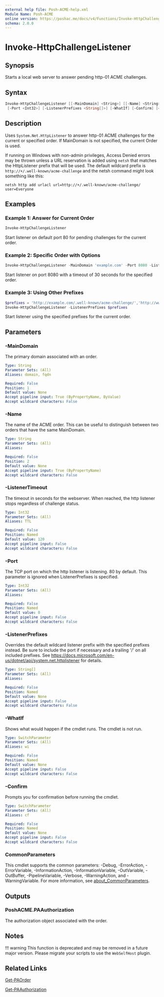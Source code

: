 ```yaml
---
external help file: Posh-ACME-help.xml
Module Name: Posh-ACME
online version: https://poshac.me/docs/v4/Functions/Invoke-HttpChallengeListener/
schema: 2.0.0
---
```


# Invoke-HttpChallengeListener

## Synopsis

Starts a local web server to answer pending http-01 ACME challenges.

## Syntax

```powershell
Invoke-HttpChallengeListener [[-MainDomain] <String>] [[-Name] <String>] [-ListenerTimeout <Int32>]
 [-Port <Int32>] [-ListenerPrefixes <String[]>] [-WhatIf] [-Confirm] [<CommonParameters>]
```

## Description

Uses `System.Net.HttpListener` to answer http-01 ACME challenges for the current or specified order.
If MainDomain is not specified, the current Order is used.

If running on Windows with non-admin privileges, Access Denied errors may be thrown unless a URL reservation is added using `netsh` that matches the HttpListener prefix that will be used. The default wildcard prefix is `http://+/.well-known/acme-challenge` and the netsh command might look something like this:

    netsh http add urlacl url=http://+/.well-known/acme-challenge/ user=Everyone

## Examples

### Example 1: Answer for Current Order

```powershell
Invoke-HttpChallengeListener
```

Start listener on default port 80 for pending challenges for the current order.

### Example 2: Specific Order with Options

```powershell
Invoke-HttpChallengeListener -MainDomain 'example.com' -Port 8080 -ListenerTimeout 30
```

Start listener on port 8080 with a timeout of 30 seconds for the specified order.

### Example 3: Using Other Prefixes

```powershell
$prefixes = 'http://example.com/.well-known/acme-challenge/','http://www.example.com/.well-known/acme-challenge'
Invoke-HttpChallengeListener -ListenerPrefixes $prefixes
```

Start listener using the specified prefixes for the current order.

## Parameters

### -MainDomain
The primary domain associated with an order.

```yaml
Type: String
Parameter Sets: (All)
Aliases: domain, fqdn

Required: False
Position: 1
Default value: None
Accept pipeline input: True (ByPropertyName, ByValue)
Accept wildcard characters: False
```

### -Name
The name of the ACME order.
This can be useful to distinguish between two orders that have the same MainDomain.

```yaml
Type: String
Parameter Sets: (All)
Aliases:

Required: False
Position: 2
Default value: None
Accept pipeline input: True (ByPropertyName)
Accept wildcard characters: False
```

### -ListenerTimeout
The timeout in seconds for the webserver.
When reached, the http listener stops regardless of challenge status.

```yaml
Type: Int32
Parameter Sets: (All)
Aliases: TTL

Required: False
Position: Named
Default value: 120
Accept pipeline input: False
Accept wildcard characters: False
```

### -Port
The TCP port on which the http listener is listening.
80 by default.
This parameter is ignored when ListenerPrefixes is specified.

```yaml
Type: Int32
Parameter Sets: (All)
Aliases:

Required: False
Position: Named
Default value: 0
Accept pipeline input: False
Accept wildcard characters: False
```

### -ListenerPrefixes
Overrides the default wildcard listener prefix with the specified prefixes instead.
Be sure to include the port if necessary and a trailing '/' on all included prefixes.
See https://docs.microsoft.com/en-us/dotnet/api/system.net.httplistener for details.

```yaml
Type: String[]
Parameter Sets: (All)
Aliases:

Required: False
Position: Named
Default value: None
Accept pipeline input: False
Accept wildcard characters: False
```

### -WhatIf
Shows what would happen if the cmdlet runs.
The cmdlet is not run.

```yaml
Type: SwitchParameter
Parameter Sets: (All)
Aliases: wi

Required: False
Position: Named
Default value: None
Accept pipeline input: False
Accept wildcard characters: False
```

### -Confirm
Prompts you for confirmation before running the cmdlet.

```yaml
Type: SwitchParameter
Parameter Sets: (All)
Aliases: cf

Required: False
Position: Named
Default value: None
Accept pipeline input: False
Accept wildcard characters: False
```

### CommonParameters

This cmdlet supports the common parameters: -Debug, -ErrorAction, -ErrorVariable, -InformationAction, -InformationVariable, -OutVariable, -OutBuffer, -PipelineVariable, -Verbose, -WarningAction, and -WarningVariable. For more information, see [about_CommonParameters](http://go.microsoft.com/fwlink/?LinkID=113216).

## Outputs

### PoshACME.PAAuthorization
The authorization object associated with the order.

## Notes

!!! warning
    This function is deprecated and may be removed in a future major version. Please migrate your scripts to use the `WebSelfHost` plugin.

## Related Links

[Get-PAOrder](Get-PAOrder.md)

[Get-PAAuthorization](Get-PAAuthorization.md)

